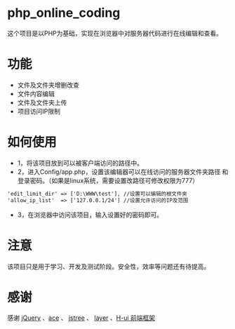 # php_online_coding
这个项目是以PHP为基础，实现在浏览器中对服务器代码进行在线编辑和查看。

# 功能
- 文件及文件夹增删改查
- 文件内容编辑
- 文件及文件夹上传
- 项目访问IP限制

# 如何使用
- 1，将该项目放到可以被客户端访问的路径中。
- 2，进入Config/app.php，设置该编辑器可以在线访问的服务器文件夹路径 和 登录密码。（如果是linux系统，需要设置改路径可修改权限为777）
```html
'edit_limit_dir' => ['D:\WWW\test'], //设置可以编辑的根文件夹
'allow_ip_list'  => ['127.0.0.1/24'] //设置允许访问的IP及范围
```
- 3，在浏览器中访问该项目，输入设置好的密码即可。

# 注意
该项目只是用于学习、开发及测试阶段。安全性，效率等问题还有待提高。

# 感谢
感谢 [jQuery](https://github.com/jquery/jquery) 、[ace](https://github.com/ajaxorg/ace) 、 [jstree](https://github.com/vakata/jstree) 、 [layer](https://github.com/sentsin/layer) 、[H-ui 前端框架](http://www.h-ui.net/)
